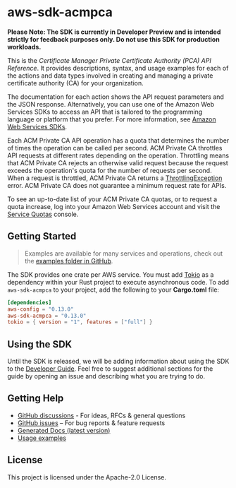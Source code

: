 # aws-sdk-acmpca

**Please Note: The SDK is currently in Developer Preview and is intended strictly for
feedback purposes only. Do not use this SDK for production workloads.**

This is the _Certificate Manager Private Certificate Authority (PCA) API Reference_. It provides descriptions, syntax, and usage examples for each of the actions and data types involved in creating and managing a private certificate authority (CA) for your organization.

The documentation for each action shows the API request parameters and the JSON response. Alternatively, you can use one of the Amazon Web Services SDKs to access an API that is tailored to the programming language or platform that you prefer. For more information, see [Amazon Web Services SDKs](https://aws.amazon.com/tools/#SDKs).

Each ACM Private CA API operation has a quota that determines the number of times the operation can be called per second. ACM Private CA throttles API requests at different rates depending on the operation. Throttling means that ACM Private CA rejects an otherwise valid request because the request exceeds the operation's quota for the number of requests per second. When a request is throttled, ACM Private CA returns a [ThrottlingException](https://docs.aws.amazon.com/acm-pca/latest/APIReference/CommonErrors.html) error. ACM Private CA does not guarantee a minimum request rate for APIs.

To see an up-to-date list of your ACM Private CA quotas, or to request a quota increase, log into your Amazon Web Services account and visit the [Service Quotas](https://console.aws.amazon.com/servicequotas/) console.

## Getting Started

> Examples are available for many services and operations, check out the
> [examples folder in GitHub](https://github.com/awslabs/aws-sdk-rust/tree/main/examples).

The SDK provides one crate per AWS service. You must add [Tokio](https://crates.io/crates/tokio)
as a dependency within your Rust project to execute asynchronous code. To add `aws-sdk-acmpca` to
your project, add the following to your **Cargo.toml** file:

```toml
[dependencies]
aws-config = "0.13.0"
aws-sdk-acmpca = "0.13.0"
tokio = { version = "1", features = ["full"] }
```

## Using the SDK

Until the SDK is released, we will be adding information about using the SDK to the
[Developer Guide](https://docs.aws.amazon.com/sdk-for-rust/latest/dg/welcome.html). Feel free to suggest
additional sections for the guide by opening an issue and describing what you are trying to do.

## Getting Help

* [GitHub discussions](https://github.com/awslabs/aws-sdk-rust/discussions) - For ideas, RFCs & general questions
* [GitHub issues](https://github.com/awslabs/aws-sdk-rust/issues/new/choose) – For bug reports & feature requests
* [Generated Docs (latest version)](https://awslabs.github.io/aws-sdk-rust/)
* [Usage examples](https://github.com/awslabs/aws-sdk-rust/tree/main/examples)

## License

This project is licensed under the Apache-2.0 License.


